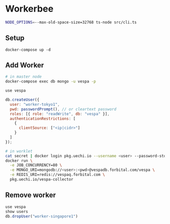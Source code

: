 # Workerbee

```bash
NODE_OPTIONS=--max-old-space-size=32768 ts-node src/cli.ts
```

## Setup

```
docker-compose up -d
```

## Add Worker

```bash
# in master node
docker-compose exec db mongo -u vespa -p
```

```js
use vespa

db.createUser({
  user: "worker-tokyo1",
  pwd: passwordPrompt(), // or cleartext password
  roles: [{ role: "readWrite", db: "vespa" }],
  authenticationRestrictions: [
    {
      clientSource: ["<ip|cidr>"]
    }
  ]
});
```

```bash
# in worklet
cat secret | docker login pkg.uechi.io --username <user> --password-stdin
docker run \
  -e JOB_CONCURRENCY=80 \
  -e MONGO_URI=mongodb://<user>:<pwd>@vespadb.forbital.com/vespa \
  -e REDIS_URI=redis://vespaq.forbital.com \
  pkg.uechi.io/vespa-collector
```

## Remove worker

```js
use vespa
show users
db.dropUser("worker-singapore1")
```
